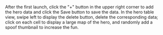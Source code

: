 
After the first launch, click the "+" button in the upper right corner to add the hero data and click the Save button to save the data.
In the hero table view, swipe left to display the delete button, delete the corresponding data; click on each cell to display a large map of the hero, and randomly add a spoof thumbnail to increase the fun.
